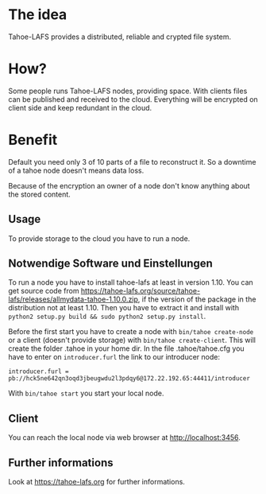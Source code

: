 # The idea
Tahoe-LAFS provides a distributed, reliable and crypted file system.

# How?
Some people runs Tahoe-LAFS nodes, providing space. With clients files can be published and received to the cloud. Everything will be encrypted on client side and keep redundant in the cloud.

# Benefit
Default you need only 3 of 10 parts of a file to reconstruct it. So a downtime of a tahoe node doesn't means data loss.

Because of the encryption an owner of a node don't know anything about the stored content.

## Usage
To provide storage to the cloud you have to run a node.

## Notwendige Software und Einstellungen
To run a node you have to install tahoe-lafs at least in version 1.10. You can get source code from https://tahoe-lafs.org/source/tahoe-lafs/releases/allmydata-tahoe-1.10.0.zip, if the version of the package in the distribution not at least 1.10. Then you have to extract it and install with `python2 setup.py build && sudo python2 setup.py install`.

Before the first start you have to create a node with `bin/tahoe create-node` or a client (doesn't provide storage) with `bin/tahoe create-client`. This will create the folder .tahoe in your home dir. In the file .tahoe/tahoe.cfg you have to enter on `introducer.furl` the link to our introducer node:

```
introducer.furl = pb://hck5ne642qn3oqd3jbeugwdu2l3pdqy6@172.22.192.65:44411/introducer
```

With `bin/tahoe start` you start your local node.

## Client
You can reach the local node via web browser at [http://localhost:3456](http://localhost:3456).

## Further informations
Look at https://tahoe-lafs.org for further informations.